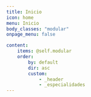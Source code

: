 ```yaml
---
title: Inicio
icon: home
menu: Inicio
body_classes: "modular"
onpage_menu: false

content:
    items: @self.modular
    order:
        by: default
        dir: asc
        custom:
            - _header
            - _especialidades
---
```



